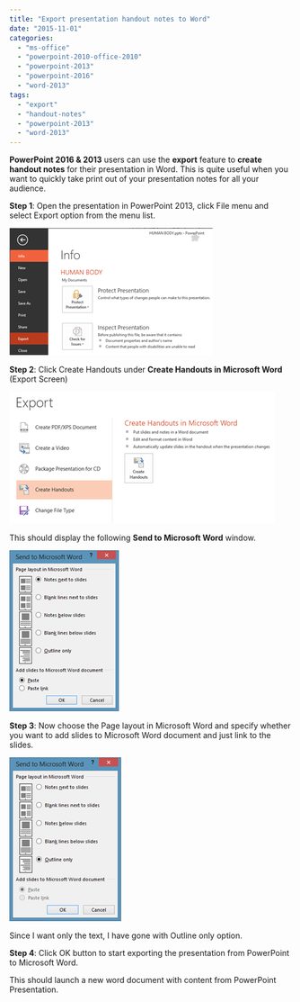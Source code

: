 ```yaml
---
title: "Export presentation handout notes to Word"
date: "2015-11-01"
categories: 
  - "ms-office"
  - "powerpoint-2010-office-2010"
  - "powerpoint-2013"
  - "powerpoint-2016"
  - "word-2013"
tags: 
  - "export"
  - "handout-notes"
  - "powerpoint-2013"
  - "word-2013"
---
```


**PowerPoint 2016 & 2013** users can use the **export** feature to **create handout notes** for their presentation in Word. This is quite useful when you want to quickly take print out of your presentation notes for all your audience.

**Step 1**: Open the presentation in PowerPoint 2013, click File menu and select Export option from the menu list.

[![PowerPoint 2013 Export](images/image_thumb103.png "PowerPoint 2013 Export")](http://blogmines.com/blog/wp-content/uploads/2013/06/image100.png)

**Step 2**: Click Create Handouts under **Create Handouts in Microsoft Word** (Export Screen)

[![Create Handouts in Microsoft Word](images/image_thumb104.png "Create Handouts in Microsoft Word")](http://blogmines.com/blog/wp-content/uploads/2013/06/image101.png)

This should display the following **Send to Microsoft Word** window.

[![Send to Microsoft](images/image_thumb105.png "Send to Microsoft")](http://blogmines.com/blog/wp-content/uploads/2013/06/image102.png)

**Step 3**: Now choose the Page layout in Microsoft Word and specify whether you want to add slides to Microsoft Word document and just link to the slides.

[![Send to Microsoft Word Outline](images/image_thumb106.png "Send to Microsoft Word Outline")](http://blogmines.com/blog/wp-content/uploads/2013/06/image103.png)

Since I want only the text, I have gone with Outline only option.

**Step 4**: Click OK button to start exporting the presentation from PowerPoint to Microsoft Word.

This should launch a new word document with content from PowerPoint Presentation.

